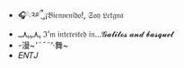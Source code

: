 - 🎧𓆩༢࿔ྀુ¡𝔅𝔦𝔢𝔫𝔳𝔢𝔫𝔦𝔡𝔬!, 𝔖𝔬𝔶 𝔏𝔢𝔱𝔤𝔫𝔞
- ﮩ٨ـﮩﮩ٨ــ ℑ’𝔪 𝔦𝔫𝔱𝔢𝔯𝔢𝔰𝔱𝔢𝔡 𝔦𝔫...𝓖𝓪𝓽𝓲𝓽𝓸𝓼 𝓪𝓷𝓭 𝓫𝓪𝓼𝓺𝓾𝓮𝓽 
- -漫~*'¨¯¨'*·舞~ 
- 𝐸𝑁𝑇𝐽
<!---
LetgnaShian/LetgnaShian is a ✨ special ✨ repository because its `README.md` (this file) appears on your GitHub profile.
You can click the Preview link to take a look at your changes.
--->
